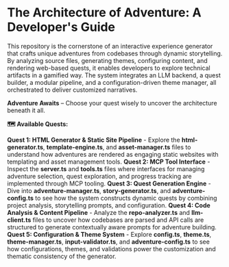 # The Architecture of Adventure: A Developer's Guide

This repository is the cornerstone of an interactive experience generator that crafts unique adventures from codebases through dynamic storytelling. By analyzing source files, generating themes, configuring content, and rendering web-based quests, it enables developers to explore technical artifacts in a gamified way. The system integrates an LLM backend, a quest builder, a modular pipeline, and a configuration-driven theme manager, all orchestrated to deliver customized narratives.

**Adventure Awaits** – Choose your quest wisely to uncover the architecture beneath it all.

**🗺️ Available Quests:**

**Quest 1: HTML Generator & Static Site Pipeline** - Explore the **html-generator.ts**, **template-engine.ts**, and **asset-manager.ts** files to understand how adventures are rendered as engaging static websites with templating and asset management tools.
**Quest 2: MCP Tool Interface** - Inspect the **server.ts** and **tools.ts** files where interfaces for managing adventure selection, quest exploration, and progress tracking are implemented through MCP tooling.
**Quest 3: Quest Generation Engine** - Dive into **adventure-manager.ts**, **story-generator.ts**, and **adventure-config.ts** to see how the system constructs dynamic quests by combining project analysis, storytelling prompts, and configuration.
**Quest 4: Code Analysis & Content Pipeline** - Analyze the **repo-analyzer.ts** and **llm-client.ts** files to uncover how codebases are parsed and API calls are structured to generate contextually aware prompts for adventure building.
**Quest 5: Configuration & Theme System** - Explore **config.ts**, **theme.ts**, **theme-manager.ts**, **input-validator.ts**, and **adventure-config.ts** to see how configurations, themes, and validations power the customization and thematic consistency of the generator.
